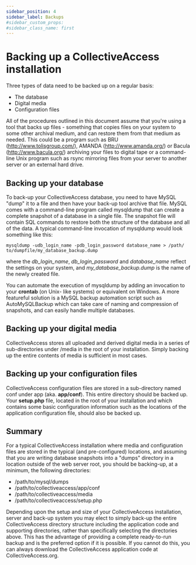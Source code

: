 ```yaml
---
sidebar_position: 4
sidebar_label: Backups
#sidebar_custom_props:
#sidebar_class_name: first
---
```


# Backing up a CollectiveAccess installation

Three types of data need to be backed up on a regular basis:

-   The database
-   Digital media
-   Configuration files

All of the procedures outlined in this document assume that you\'re
using a tool that backs up files - something that copies files on your
system to some other archival medium, and can restore them from that
medium as needed. This could be a program such as BRU
(http://www.tolisgroup.com/), AMANDA (http://www.amanda.org/) or
Bacula (http://www.bacula.org/) archiving your files to digital tape
or a command-line Unix program such as rsync mirroring files from your
server to another server or an external hard drive.

## Backing up your database

To back-up your CollectiveAccess database, you need to have MySQL
\"dump\" it to a file and then have your back-up tool archive that file.
MySQL comes with a command-line program called mysqldump that can create
a complete snapshot of a database in a single file. The snapshot file
will contain SQL commands to restore both the structure of the database
and all of the data. A typical command-line invocation of mysqldump
would look something like this:

``` none
mysqldump -udb_login_name -pdb_login_password database_name > /path/ to/dumpfile/my_database_backup.dump
```

where the *db_login_name*, *db_login_password* and *database_name*
reflect the settings on your system, and *my_database_backup.dump* is
the name of the newly created file.

You can automate the execution of mysqldump by adding an invocation to
your **crontab** (on Unix- like systems) or equivalent on Windows. A
more featureful solution is a MySQL backup automation script such as
AutoMySQLBackup which can take care of naming and compression of
snapshots, and can easily handle multiple databases.

## Backing up your digital media

CollectiveAccess stores all uploaded and derived digital media in a
series of sub-directories under /media in the root of your installation.
Simply backing up the entire contents of media is sufficient in most
cases.

## Backing up your configuration files

CollectiveAccess configuration files are stored in a sub-directory named
conf under app (aka. **app/conf**). This entire directory should be
backed up. Your **setup.php** file, located in the root of your
installation and which contains some basic configuration information
such as the locations of the application configuration file, should also
be backed up.

## Summary

For a typical CollectiveAccess installation where media and
configuration files are stored in the typical (and pre-configured)
locations, and assuming that you are writing database snapshots into a
\"dumps\" directory in a location outside of the web server root, you
should be backing-up, at a minimum, the following directories:

-   /path/to/mysql/dumps
-   /path/to/collectiveaccess/app/conf
-   /path/to/collectiveaccess/media
-   /path/to/collectiveaccess/setup.php

Depending upon the setup and size of your CollectiveAccess installation,
server and back-up system you may elect to simply back-up the entire
CollectiveAccess directory structure including the application code and
supporting directories, rather than specifically selecting the
directories above. This has the advantage of providing a complete
ready-to-run backup and is the preferred option if it is possible. If
you cannot do this, you can always download the CollectiveAccess
application code at CollectiveAccess.org.
